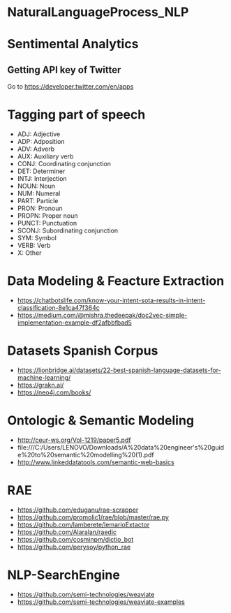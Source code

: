 # NaturalLanguageProcess_NLP

# Sentimental Analytics

## Getting API key of Twitter

Go to https://developer.twitter.com/en/apps


# Tagging part of speech

- ADJ: Adjective
- ADP: Adposition
- ADV: Adverb
- AUX: Auxiliary verb
- CONJ: Coordinating conjunction
- DET: Determiner
- INTJ: Interjection
- NOUN: Noun
- NUM: Numeral
- PART: Particle
- PRON: Pronoun
- PROPN: Proper noun
- PUNCT: Punctuation
- SCONJ: Subordinating conjunction
- SYM: Symbol
- VERB: Verb
- X: Other

# Data Modeling  & Feacture Extraction

- https://chatbotslife.com/know-your-intent-sota-results-in-intent-classification-8e1ca47f364c
- https://medium.com/@mishra.thedeepak/doc2vec-simple-implementation-example-df2afbbfbad5

# Datasets Spanish Corpus

- https://lionbridge.ai/datasets/22-best-spanish-language-datasets-for-machine-learning/
- https://grakn.ai/
- https://neo4j.com/books/

# Ontologic & Semantic Modeling

- http://ceur-ws.org/Vol-1219/paper5.pdf
- file:///C:/Users/LENOVO/Downloads/A%20data%20engineer's%20guide%20to%20semantic%20modelling%20(1).pdf
- http://www.linkeddatatools.com/semantic-web-basics

# RAE 
- https://github.com/eduganu/rae-scrapper
- https://github.com/promolic1/rae/blob/master/rae.py
- https://github.com/lamberete/lemarioExtactor
- https://github.com/Alaralan/raedic
- https://github.com/cosminpm/dictio_bot
- https://github.com/perysoy/python_rae

# NLP-SearchEngine
- https://github.com/semi-technologies/weaviate
- https://github.com/semi-technologies/weaviate-examples
